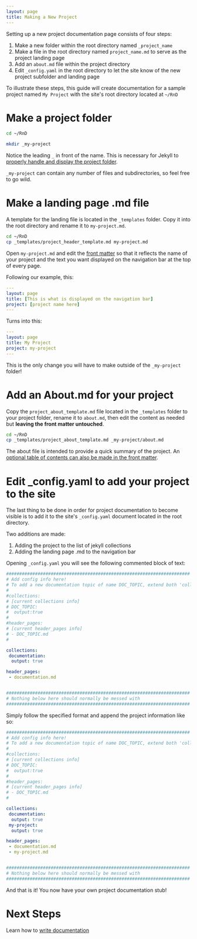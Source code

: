 ```yaml
---
layout: page
title: Making a New Project
---
```


Setting up a new project documentation page consists of four steps:

1. Make a new folder within the root directory named `_project_name`
2. Make a file in the root directory named `project_name.md` to serve
   as the project landing page
3. Add an `about.md` file within the project directory
4. Edit `_config.yaml` in the root directory to let the site know of
   the new project subfolder and landing page
   
To illustrate these steps, this guide will create documentation for a
sample project named `My Project` with the site's root directory
located at `~/RnD`


# Make a project folder

```bash
cd ~/RnD

mkdir _my-project
```

Notice the leading `_` in front of the name. This is necessary for
Jekyll to [properly handle and display the project
folder](https://jekyllrb.com/docs/collections/).

`_my-project` can contain any number of files and subdirectories, so
feel free to go wild.

# Make a landing page .md file 

A template for the landing file is located in the `_templates`
folder. Copy it into the root directory and rename it to
`my-project.md`.

```bash
cd ~/RnD
cp _templates/project_header_template.md my-project.md
```

Open `my-project.md` and edit the [front
matter](https://jekyllrb.com/docs/frontmatter/) so that it reflects
the name of your project and the text you want displayed on the
navigation bar at the top of every page.

Following our example, this:

```yaml
---
layout: page
title: [This is what is displayed on the navigation bar]
project: [project name here]
---
```
Turns into this:
```yaml
---
layout: page
title: My Project
project: my-project
---
```

This is the only change you will have to make outside of the
`_my-project` folder!

# Add an About.md for your project

Copy the `project_about_template.md` file located in the `_templates`
folder to your project folder, rename it to `about.md`, then edit the content as needed but
**leaving the front matter untouched**.

```bash
cd ~/RnD
cp _templates/project_about_template.md _my-project/about.md
```
The about file is intended to provide a quick summary of the
project. An [optional table of contents can also be made in the front
matter](writing_documentation.md).

# Edit _config.yaml to add your project to the site

The last thing to be done in order for project documentation to become
visible is to add it to the site's `_config.yaml` document located in
the root directory. 

Two additions are made: 

1. Adding the project to the list of jekyll collections
2. Adding the landing page .md to the navigation bar

Opening `_config.yaml` you will see the following commented block of
text:

```yaml
######################################################################
# Add config info here!
# To add a new documentation topic of name DOC_TOPIC, extend both 'collections' and 'header_pages' with the following
#
#collections:
# [current collections info]
# DOC_TOPIC:
#  output:true
#
#header_pages:
# [current header_pages info]
# - DOC_TOPIC.md
#

collections:
 documentation:
  output: true

header_pages:
 - documentation.md


######################################################################
# Nothing below here should normally be messed with
######################################################################
```

Simply follow the specified format and append the project information
like so:

```yaml
######################################################################
# Add config info here!
# To add a new documentation topic of name DOC_TOPIC, extend both 'collections' and 'header_pages' with the following
#
#collections:
# [current collections info]
# DOC_TOPIC:
#  output:true
#
#header_pages:
# [current header_pages info]
# - DOC_TOPIC.md
#

collections:
 documentation:
  output: true
 my-project:
  output: true

header_pages:
 - documentation.md
 - my-project.md


######################################################################
# Nothing below here should normally be messed with
######################################################################
```

And that is it! You now have your own project documentation stub!


# Next Steps

Learn how to [write documentation](writing_documentation.md)
